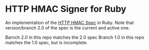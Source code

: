# HTTP HMAC Signer for Ruby

An implementation of the [HTTP HMAC Spec](https://github.com/acquia/http-hmac-spec)
in Ruby.  Note that version/branch 2.0 of the spec is the current and active one.

Barnch 2.0 in this repo matches the 2.0 spec
Branch 1.0 in this repo matches the 1.0 spec, but is incomplete.

